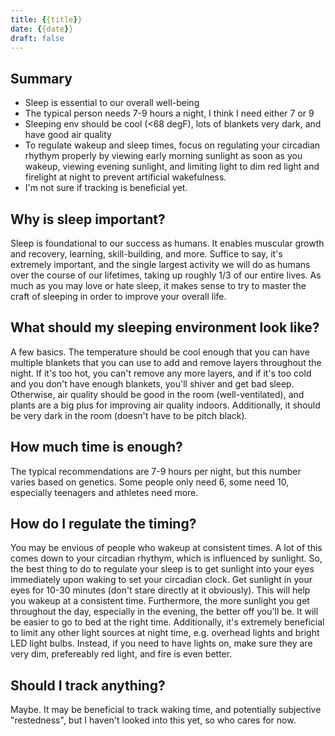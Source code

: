 ```yaml
---
title: {{title}}
date: {{date}}
draft: false
---
```

## **Summary**
- Sleep is essential to our overall well-being
- The typical person needs 7-9 hours a night, I think I need either 7 or 9
- Sleeping env should be cool (<68 degF), lots of blankets very dark, and have good air quality
- To regulate wakeup and sleep times, focus on regulating your circadian rhythym properly by viewing early morning sunlight as soon as you wakeup, viewing evening sunlight, and limiting light to dim red light and firelight at night to prevent artificial wakefulness.
- I'm not sure if tracking is beneficial yet.

## **Why is sleep important?**
Sleep is foundational to our success as humans. It enables muscular growth and recovery, learning, skill-building, and more. Suffice to say, it's extremely important, and the single largest activity we will do as humans over the course of our lifetimes, taking up roughly 1/3 of our entire lives. As much as you may love or hate sleep, it makes sense to try to master the craft of sleeping in order to improve your overall life.

## **What should my sleeping environment look like?**
A few basics. The temperature should be cool enough that you can have multiple blankets that you can use to add and remove layers throughout the night. If it's too hot, you can't remove any more layers, and if it's too cold and you don't have enough blankets, you'll shiver and get bad sleep. Otherwise, air quality should be good in the room (well-ventilated), and plants are a big plus for improving air quality indoors. Additionally, it should be very dark in the room (doesn't have to be pitch black).

## **How much time is enough?**
The typical recommendations are 7-9 hours per night, but this number varies based on genetics. Some people only need 6, some need 10, especially teenagers and athletes need more.

## **How do I regulate the timing?**
You may be envious of people who wakeup at consistent times. A lot of this comes down to your circadian rhythym, which is influenced by sunlight. So, the best thing to do to regulate your sleep is to get sunlight into your eyes immediately upon waking to set your circadian clock. Get sunlight in your eyes for 10-30 minutes (don't stare directly at it obviously). This will help you wakeup at a consistent time. Furthermore, the more sunlight you get throughout the day, especially in the evening, the better off you'll be. It will be easier to go to bed at the right time. Additionally, it's extremely beneficial to limit any other light sources at night time, e.g. overhead lights and bright LED light bulbs. Instead, if you need to have lights on, make sure they are very dim, prefereably red light, and fire is even better.

## **Should I track anything?**
Maybe. It may be beneficial to track waking time, and potentially subjective "restedness", but I haven't looked into this yet, so who cares for now.